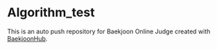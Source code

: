 # Algorithm_test
This is an auto push repository for Baekjoon Online Judge created with [BaekjoonHub](https://github.com/BaekjoonHub/BaekjoonHub).
